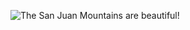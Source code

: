 ![The San Juan Mountains are beautiful!](https://www.sportskeeda.com/anime/one-piece-will-luffy-die-end "San Juan Mountains")
